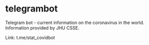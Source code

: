 # telegrambot
Telegram bot - current information on the coronavirus in the world. Information provided by JHU CSSE.

Link: t.me/stat_covidbot
